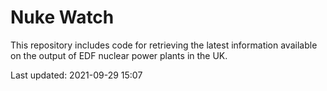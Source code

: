 # Nuke Watch

This repository includes code for retrieving the latest information available on the output of EDF nuclear power plants in the UK.

Last updated: 2021-09-29 15:07